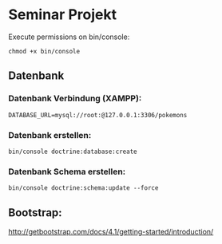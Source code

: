 # Seminar Projekt

Execute permissions on bin/console:

`chmod +x bin/console`

## Datenbank

### Datenbank Verbindung (XAMPP):
`DATABASE_URL=mysql://root:@127.0.0.1:3306/pokemons`

### Datenbank erstellen:

`bin/console doctrine:database:create`

### Datenbank Schema erstellen:

`bin/console doctrine:schema:update --force`

## Bootstrap:
http://getbootstrap.com/docs/4.1/getting-started/introduction/
